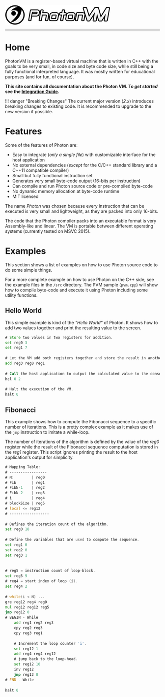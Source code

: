 ![PhotonVM_Logo](images/Photon_Logo_Text.png?raw=true)

---------------------

# Home
PhotonVM is a register-based virtual machine that is written in C++ with the goals to be very small, in code size and byte code size, while still being a fully functional interpreted language. It was mostly written for educational purposes (and for fun, of course). 

**This site contains all documentation about the Photon VM. To *get started* see the [Integration Guide](manual/integration-guide.md "Integration Guide").**

!!! danger "Breaking Changes"
    The current major version (*2.x*) introduces breaking changes to existing code. It is recommended to upgrade to the new version if possible.


# Features
Some of the features of Photon are:

- Easy to integrate (*only a single file*) with customizable interface for the host application
- No external dependencies (*except* for the C/C++ standard library and a C++11 compatible compiler)
- Small but fully functional instruction set
- Generates very small byte-code output (16-bits per instruction)
- Can compile and run Photon source code or pre-compiled byte-code
- No dynamic memory allocation at byte-code runtime 
- MIT licensed

The name *Photon* was chosen because every instruction that can be executed is very small and lightweight, as they are packed into only 16-bits. 

The code that the Photon compiler packs into an executable format is very Assembly-like and linear. The VM is portable between different operating systems (currently tested on MSVC 2015).


# Examples
This section shows a list of examples on how to use Photon source code to do some simple things.

For a more complete example on how to use Photon on the C++ side, see the example files in the `/src` directory. The PVM sample (`pvm.cpp`) will show how to compile byte-code and execute it using Photon including some utility functions.

## Hello World

This simple example is kind of the *"Hello World"* of Photon. It shows how to add two values together and print the resulting value to the screen.
``` asm
# Store two values in two registers for addition.
set reg0 3
set reg1 7

# Let the VM add both registers together and store the result in another register, 'local' in this case.
add reg3 reg0 reg1

# Call the host application to output the calculated value to the console.
hcl 0 2

# Halt the execution of the VM.
halt 0
```

## Fibonacci

This example shows how to compute the Fibonacci sequence to a specific number of iterations.
This is a pretty complex example as it makes use of the `jmp` instruction to imitate a while-loop. 

The number of iterations of the algorithm is defined by the value of the *reg0* register while the result of the Fibonacci sequence computation is stored in the *reg1* register. This script ignores printing the result to the host application's output for simplicity.
``` asm
# Mapping Table:
# -----------------
# N:        | reg0
# Fib       | reg1
# FibN-1    | reg2
# FibN-2    | reg3
# i         | reg4 
# blockSize | reg5
# local <= reg12
# ------------------

# Defines the iteration count of the algorithm.
set reg0 18

# Define the variables that are used to compute the sequence.
set reg1 0
set reg2 0
set reg3 1


# reg5 = instruction count of loop-block.
set reg5 9
# reg4 = start index of loop (i).
set reg4 2

# while(i < N) ...
gre reg12 reg4 reg0
mul reg12 reg12 reg5
jmp reg12 0
# BEGIN - While
	add reg1 reg2 reg3
	cpy reg2 reg3
	cpy reg3 reg1

	# Increment the loop counter 'i'.
	set reg12 1
	add reg4 reg4 reg12
	# jump back to the loop-head.
	set reg12 10
	inv reg12
	jmp reg12 0
# END - While

halt 0
```